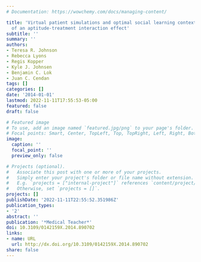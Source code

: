 ```yaml
---
# Documentation: https://wowchemy.com/docs/managing-content/

title: 'Virtual patient simulations and optimal social learning context: A replication
  of an aptitude-treatment interaction effect'
subtitle: ''
summary: ''
authors:
- Teresa R. Johnson
- Rebecca Lyons
- Regis Kopper
- Kyle J. Johnsen
- Benjamin C. Lok
- Juan C. Cendan
tags: []
categories: []
date: '2014-01-01'
lastmod: 2022-11-11T17:55:53-05:00
featured: false
draft: false

# Featured image
# To use, add an image named `featured.jpg/png` to your page's folder.
# Focal points: Smart, Center, TopLeft, Top, TopRight, Left, Right, BottomLeft, Bottom, BottomRight.
image:
  caption: ''
  focal_point: ''
  preview_only: false

# Projects (optional).
#   Associate this post with one or more of your projects.
#   Simply enter your project's folder or file name without extension.
#   E.g. `projects = ["internal-project"]` references `content/project/deep-learning/index.md`.
#   Otherwise, set `projects = []`.
projects: []
publishDate: '2022-11-11T22:55:52.351986Z'
publication_types:
- '2'
abstract: ''
publication: '*Medical Teacher*'
doi: 10.3109/0142159X.2014.890702
links:
- name: URL
  url: http://dx.doi.org/10.3109/0142159X.2014.890702
share: false
---
```

